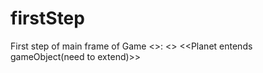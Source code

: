 # firstStep
First step of main frame of Game
<<inheritance>>:
<<Fighter extends ship extends gameObjext>>
<<Planet entends gameObject(need to extend)>>
